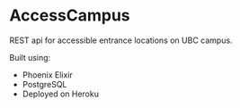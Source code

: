 # AccessCampus

REST api for accessible entrance locations on UBC campus. 

Built using: 
- Phoenix Elixir
- PostgreSQL
- Deployed on Heroku
